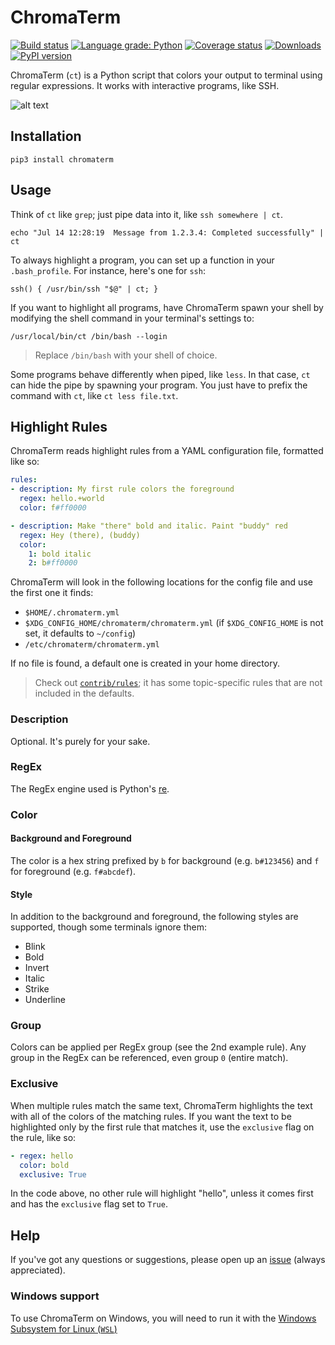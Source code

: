 # ChromaTerm

[![Build status](https://img.shields.io/github/workflow/status/hSaria/ChromaTerm/CI/master)](https://github.com/hSaria/ChromaTerm/actions?query=workflow%3ACI)
[![Language grade: Python](https://img.shields.io/lgtm/grade/python/github/hSaria/ChromaTerm)](https://lgtm.com/projects/g/hSaria/ChromaTerm/context:python)
[![Coverage status](https://coveralls.io/repos/github/hSaria/ChromaTerm/badge.svg)](https://coveralls.io/github/hSaria/ChromaTerm)
[![Downloads](https://static.pepy.tech/personalized-badge/chromaterm?period=total&units=international_system&left_color=grey&right_color=brightgreen&left_text=downloads)](https://pepy.tech/project/chromaterm)
[![PyPI version](https://badge.fury.io/py/chromaterm.svg)](https://badge.fury.io/py/chromaterm)

ChromaTerm (`ct`) is a Python script that colors your output to terminal using
regular expressions. It works with interactive programs, like SSH.

![alt text](https://github.com/hSaria/ChromaTerm/raw/master/.github/junos-show-interface.png "Example output")

## Installation

```shell
pip3 install chromaterm
```

## Usage

Think of `ct` like `grep`; just pipe data into it, like `ssh somewhere | ct`.

```shell
echo "Jul 14 12:28:19  Message from 1.2.3.4: Completed successfully" | ct
```

To always highlight a program, you can set up a function in your `.bash_profile`.
For instance, here's one for `ssh`:
```shell
ssh() { /usr/bin/ssh "$@" | ct; }
```

If you want to highlight all programs, have ChromaTerm spawn your shell by
modifying the shell command in your terminal's settings to:

```shell
/usr/local/bin/ct /bin/bash --login
```

> Replace `/bin/bash` with your shell of choice.

Some programs behave differently when piped, like `less`. In that case, `ct` can
hide the pipe by spawning your program. You just have to prefix the command with
`ct`, like `ct less file.txt`.

## Highlight Rules

ChromaTerm reads highlight rules from a YAML configuration file, formatted like so:

```yaml
rules:
- description: My first rule colors the foreground
  regex: hello.+world
  color: f#ff0000

- description: Make "there" bold and italic. Paint "buddy" red
  regex: Hey (there), (buddy)
  color:
    1: bold italic
    2: b#ff0000
```

ChromaTerm will look in the following locations for the config file and use the
first one it finds:

 * `$HOME/.chromaterm.yml`
 * `$XDG_CONFIG_HOME/chromaterm/chromaterm.yml` (if `$XDG_CONFIG_HOME` is not set,
 it defaults to `~/config`)
 * `/etc/chromaterm/chromaterm.yml`

If no file is found, a default one is created in your home directory.

> Check out [`contrib/rules`](https://github.com/hSaria/ChromaTerm/tree/master/contrib/rules);
> it has some topic-specific rules that are not included in the defaults.

### Description

Optional. It's purely for your sake.

### RegEx

The RegEx engine used is Python's [re](https://docs.python.org/3/library/re.html).

### Color

#### Background and Foreground

The color is a hex string prefixed by `b` for background (e.g. `b#123456`) and
`f` for foreground (e.g. `f#abcdef`).

#### Style

In addition to the background and foreground, the following styles are supported,
though some terminals ignore them:

 * Blink
 * Bold
 * Invert
 * Italic
 * Strike
 * Underline

### Group

Colors can be applied per RegEx group (see the 2nd example rule). Any group in
the RegEx can be referenced, even group `0` (entire match).

### Exclusive

When multiple rules match the same text, ChromaTerm highlights the text with all
of the colors of the matching rules. If you want the text to be highlighted only
by the first rule that matches it, use the `exclusive` flag on the rule, like so:

```yaml
- regex: hello
  color: bold
  exclusive: True
```

In the code above, no other rule will highlight "hello", unless it comes first
and has the `exclusive` flag set to `True`.

## Help

If you've got any questions or suggestions, please open up an
[issue](https://github.com/hSaria/ChromaTerm/issues/new/choose) (always
appreciated).

### Windows support

To use ChromaTerm on Windows, you will need to run it with the
[Windows Subsystem for Linux (`WSL`)](https://docs.microsoft.com/en-us/windows/wsl/about)
